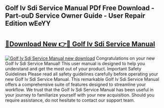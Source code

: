 ## Golf Iv Sdi Service Manual PDf Free Download - Part-ouD Service Owner Guide - User Repair Edition wEeYY

# <h2><a href="http://bc55172.oget.top/?id=Golf+Iv+Sdi+Service+Manual">🔗Download New 👉🔴 Golf Iv Sdi Service Manual</a></h2>

[![Golf Iv Sdi Service Manual new download](https://i.imgur.com/5g1atiW.png)](http://bc55172.oget.top/?id=Golf+Iv+Sdi+Service+Manual)
Congratulations on your new Golf Iv Sdi Service Manual! This user manual is designed to help you understand and get the most out of your product. Important Safety Guidelines Please read all safety guidelines carefully before operating your new Golf Iv Sdi Service Manual. This remarkable Golf Iv Sdi Service Manual offers a comprehensive suite of features designed to streamline your workflow. We trust that the Golf Iv Sdi Service Manual has been useful in your journey to familiarize yourself with your new acquisition. Should you require assistance, do not hesitate to contact our support team.
